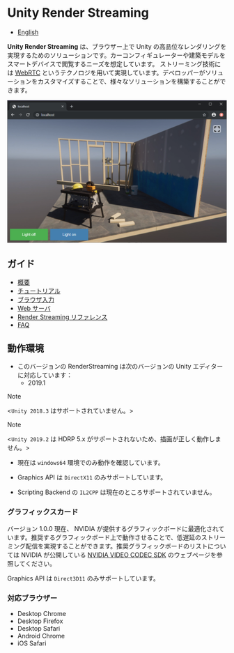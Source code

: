 # Unity Render Streaming

- [English](../index.md)

**Unity Render Streaming** は、ブラウザー上で Unity の高品位なレンダリングを実現するためのソリューションです。カーコンフィギュレーターや建築モデルをスマートデバイスで閲覧するニーズを想定しています。
ストリーミング技術には [WebRTC](https://webrtc.org/) というテクノロジを用いて実現しています。デベロッパーがソリューションをカスタマイズすることで、様々なソリューションを構築することができます。

![Browser HDRP scene](../images/browser_hdrpscene.png)

## ガイド

* [概要](overview.md)
* [チュートリアル](tutorial.md)
* [ブラウザ入力](input.md)
* [Web サーバ](webserver.md)
* [Render Streaming リファレンス](class-renderstreaming.md)
* [FAQ](faq.md)

## 動作環境

- このバージョンの RenderStreaming は次のバージョンの Unity エディターに対応しています：
  - 2019.1

> [!NOTE]
> <`Unity 2018.3` はサポートされていません。>

> [!NOTE]
> <`Unity 2019.2` は HDRP 5.x がサポートされないため、描画が正しく動作しません。>

- 現在は `windows64` 環境でのみ動作を確認しています。

- Graphics API は `DirectX11` のみサポートしています。

- Scripting Backend の `IL2CPP` は現在のところサポートされていません。

### グラフィックスカード

バージョン 1.0.0 現在、 NVIDIA が提供するグラフィックボードに最適化されています。推奨するグラフィックボード上で動作させることで、低遅延のストリーミング配信を実現することができます。推奨グラフィックボードのリストについては NVIDIA が公開している [NVIDIA VIDEO CODEC SDK](https://developer.nvidia.com/video-encode-decode-gpu-support-matrix) のウェブページを参照してください。

Graphics API は `Direct3D11` のみサポートしています。

### 対応ブラウザー

- Desktop Chrome
- Desktop Firefox
- Desktop Safari
- Android Chrome
- iOS Safari
